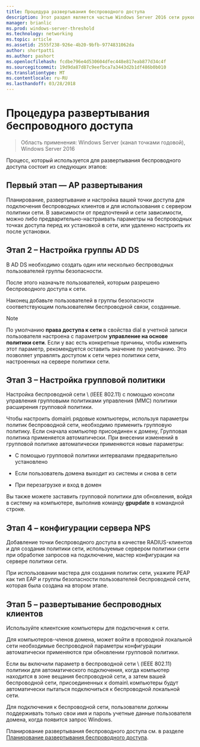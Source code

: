 ```yaml
---
title: Процедура развертывания беспроводного доступа
description: Этот раздел является частью Windows Server 2016 сети руководство «Развертывание на основе паролей 802.1 X с проверкой подлинности беспроводной доступ»
manager: brianlic
ms.prod: windows-server-threshold
ms.technology: networking
ms.topic: article
ms.assetid: 2555f238-926e-4b20-9bfb-9774831062da
author: shortpatti
ms.author: pashort
ms.openlocfilehash: fcdbe796e4d530604dfec448e817eab877d34c4f
ms.sourcegitcommit: 19d9da87d87c9eefbca7a3443d2b1df486b0b010
ms.translationtype: MT
ms.contentlocale: ru-RU
ms.lasthandoff: 03/28/2018
---
```

# <a name="wireless-access-deployment-process"></a>Процедура развертывания беспроводного доступа

>Область применения: Windows Server (канал точками годовой), Windows Server 2016

Процесс, который используется для развертывания беспроводного доступа состоит из следующих этапов:

## <a name="stage-1--ap-deployment"></a>Первый этап — AP развертывания

Планирование, развертывание и настройка вашей точки доступа для подключения беспроводных клиентов и для использования с сервером политики сети. В зависимости от предпочтений и сети зависимости, можно либо предварительно-настраивать параметры на беспроводных точках доступа перед их установкой в сети, или удаленно настроить их после установки.

## <a name="stage-2--ad-ds-group-configuration"></a>Этап 2 – Настройка группы AD DS

В AD DS необходимо создать один или несколько беспроводных пользователей группы безопасности.

После этого назначьте пользователей, которым разрешено беспроводного доступа к сети.

Наконец добавьте пользователей в группы безопасности соответствующим пользователям беспроводной связи, созданные.

>[!NOTE]
>По умолчанию **права доступа к сети** в свойства dial в учетной записи пользователя настроена с параметром **управление на основе политики сети**. Если у вас есть конкретные причины, чтобы изменить этот параметр, рекомендуется оставить значение по умолчанию. Это позволяет управлять доступом к сети через политики сети, настроенных на сервере политики сети.

## <a name="stage-3--group-policy-configuration"></a>Этап 3 – Настройка групповой политики

Настройка беспроводной сети \ (IEEE 802.11\) с помощью консоли управления групповыми политиками управления \(MMC\) политики расширения групповой политики.

Чтобы настроить domain\ рядовые компьютеры, используя параметры политик беспроводной сети, необходимо применить групповую политику. Если сначала компьютер присоединен к домену, Групповая политика применяется автоматически. При внесении изменений в групповой политике автоматически применяются новые параметры:

- С помощью групповой политики интервалами предварительно установлено

- Если пользователь домена выходит из системы и снова в сети

- При перезагрузке и вход в домен

Вы также можете заставить групповой политики для обновления, войдя в систему на компьютере, выполнив команду **gpupdate** в командной строке.

## <a name="stage-4--nps-server-configuration"></a>Этап 4 – конфигурации сервера NPS

Добавление точки беспроводного доступа в качестве RADIUS-клиентов и для создания политики сети, используемые сервером политики сети при обработке запросов на подключение, мастер конфигурации на сервере политики сети.

При использовании мастера для создания политик сети, укажите PEAP как тип EAP и группы безопасности пользователей беспроводной сети, которая была создана на втором этапе.

## <a name="stage-5--deploy-wireless-clients"></a>Этап 5 – развертывание беспроводных клиентов

Используйте клиентские компьютеры для подключения к сети.

Для компьютеров-членов домена, может войти в проводной локальной сети необходимые беспроводной параметры конфигурации автоматически применяются при обновлении групповой политики.

Если вы включили параметр в беспроводной сети \ (IEEE 802.11\) политики для автоматического подключения, когда компьютер находится в зоне вещания беспроводной сети, а затем вашей беспроводной сети, присоединенных к domain\ компьютеры будут автоматически пытаться подключиться к беспроводной локальной сети.

Для подключения к беспроводной сети, пользователи должны поддерживать только свои имя и пароль учетные данные пользователя домена, когда появится запрос Windows.

Планирование развертывания беспроводного доступа см. в разделе [Планирование развертывания беспроводного доступа](d-wireless-access-planning.md).
